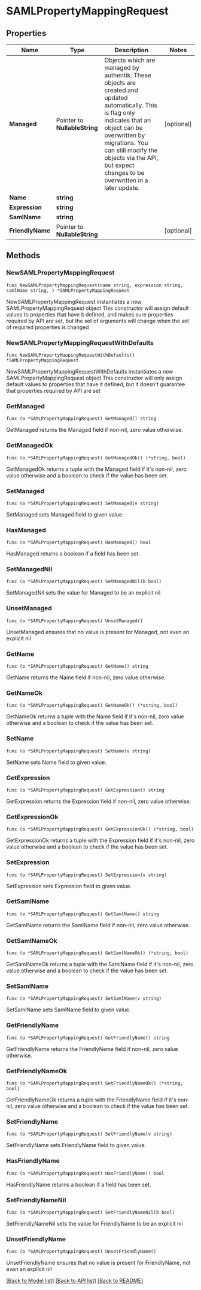 # SAMLPropertyMappingRequest

## Properties

Name | Type | Description | Notes
------------ | ------------- | ------------- | -------------
**Managed** | Pointer to **NullableString** | Objects which are managed by authentik. These objects are created and updated automatically. This is flag only indicates that an object can be overwritten by migrations. You can still modify the objects via the API, but expect changes to be overwritten in a later update. | [optional] 
**Name** | **string** |  | 
**Expression** | **string** |  | 
**SamlName** | **string** |  | 
**FriendlyName** | Pointer to **NullableString** |  | [optional] 

## Methods

### NewSAMLPropertyMappingRequest

`func NewSAMLPropertyMappingRequest(name string, expression string, samlName string, ) *SAMLPropertyMappingRequest`

NewSAMLPropertyMappingRequest instantiates a new SAMLPropertyMappingRequest object
This constructor will assign default values to properties that have it defined,
and makes sure properties required by API are set, but the set of arguments
will change when the set of required properties is changed

### NewSAMLPropertyMappingRequestWithDefaults

`func NewSAMLPropertyMappingRequestWithDefaults() *SAMLPropertyMappingRequest`

NewSAMLPropertyMappingRequestWithDefaults instantiates a new SAMLPropertyMappingRequest object
This constructor will only assign default values to properties that have it defined,
but it doesn't guarantee that properties required by API are set

### GetManaged

`func (o *SAMLPropertyMappingRequest) GetManaged() string`

GetManaged returns the Managed field if non-nil, zero value otherwise.

### GetManagedOk

`func (o *SAMLPropertyMappingRequest) GetManagedOk() (*string, bool)`

GetManagedOk returns a tuple with the Managed field if it's non-nil, zero value otherwise
and a boolean to check if the value has been set.

### SetManaged

`func (o *SAMLPropertyMappingRequest) SetManaged(v string)`

SetManaged sets Managed field to given value.

### HasManaged

`func (o *SAMLPropertyMappingRequest) HasManaged() bool`

HasManaged returns a boolean if a field has been set.

### SetManagedNil

`func (o *SAMLPropertyMappingRequest) SetManagedNil(b bool)`

 SetManagedNil sets the value for Managed to be an explicit nil

### UnsetManaged
`func (o *SAMLPropertyMappingRequest) UnsetManaged()`

UnsetManaged ensures that no value is present for Managed, not even an explicit nil
### GetName

`func (o *SAMLPropertyMappingRequest) GetName() string`

GetName returns the Name field if non-nil, zero value otherwise.

### GetNameOk

`func (o *SAMLPropertyMappingRequest) GetNameOk() (*string, bool)`

GetNameOk returns a tuple with the Name field if it's non-nil, zero value otherwise
and a boolean to check if the value has been set.

### SetName

`func (o *SAMLPropertyMappingRequest) SetName(v string)`

SetName sets Name field to given value.


### GetExpression

`func (o *SAMLPropertyMappingRequest) GetExpression() string`

GetExpression returns the Expression field if non-nil, zero value otherwise.

### GetExpressionOk

`func (o *SAMLPropertyMappingRequest) GetExpressionOk() (*string, bool)`

GetExpressionOk returns a tuple with the Expression field if it's non-nil, zero value otherwise
and a boolean to check if the value has been set.

### SetExpression

`func (o *SAMLPropertyMappingRequest) SetExpression(v string)`

SetExpression sets Expression field to given value.


### GetSamlName

`func (o *SAMLPropertyMappingRequest) GetSamlName() string`

GetSamlName returns the SamlName field if non-nil, zero value otherwise.

### GetSamlNameOk

`func (o *SAMLPropertyMappingRequest) GetSamlNameOk() (*string, bool)`

GetSamlNameOk returns a tuple with the SamlName field if it's non-nil, zero value otherwise
and a boolean to check if the value has been set.

### SetSamlName

`func (o *SAMLPropertyMappingRequest) SetSamlName(v string)`

SetSamlName sets SamlName field to given value.


### GetFriendlyName

`func (o *SAMLPropertyMappingRequest) GetFriendlyName() string`

GetFriendlyName returns the FriendlyName field if non-nil, zero value otherwise.

### GetFriendlyNameOk

`func (o *SAMLPropertyMappingRequest) GetFriendlyNameOk() (*string, bool)`

GetFriendlyNameOk returns a tuple with the FriendlyName field if it's non-nil, zero value otherwise
and a boolean to check if the value has been set.

### SetFriendlyName

`func (o *SAMLPropertyMappingRequest) SetFriendlyName(v string)`

SetFriendlyName sets FriendlyName field to given value.

### HasFriendlyName

`func (o *SAMLPropertyMappingRequest) HasFriendlyName() bool`

HasFriendlyName returns a boolean if a field has been set.

### SetFriendlyNameNil

`func (o *SAMLPropertyMappingRequest) SetFriendlyNameNil(b bool)`

 SetFriendlyNameNil sets the value for FriendlyName to be an explicit nil

### UnsetFriendlyName
`func (o *SAMLPropertyMappingRequest) UnsetFriendlyName()`

UnsetFriendlyName ensures that no value is present for FriendlyName, not even an explicit nil

[[Back to Model list]](../README.md#documentation-for-models) [[Back to API list]](../README.md#documentation-for-api-endpoints) [[Back to README]](../README.md)


